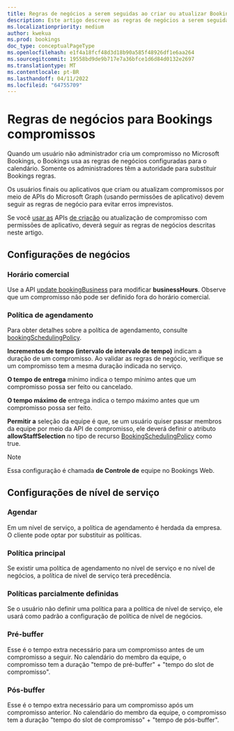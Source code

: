 ```yaml
---
title: Regras de negócios a serem seguidas ao criar ou atualizar Bookings compromissos usando o Microsoft Graph
description: Este artigo descreve as regras de negócios a serem seguidas ao usar as APIs de criação ou atualização Bookings compromissos no Microsoft Graph.
ms.localizationpriority: medium
author: kwekua
ms.prod: bookings
doc_type: conceptualPageType
ms.openlocfilehash: e1f4a18fcf48d3d18b90a585f48926df1e6aa264
ms.sourcegitcommit: 19558bd9de9b717e7a36bfce1d6d84d0132e2697
ms.translationtype: MT
ms.contentlocale: pt-BR
ms.lasthandoff: 04/11/2022
ms.locfileid: "64755709"
---
```

# <a name="business-rules-for-bookings-appointments"></a>Regras de negócios para Bookings compromissos

Quando um usuário não administrador cria um compromisso no Microsoft Bookings, o Bookings usa as regras de negócios configuradas para o calendário. Somente os administradores têm a autoridade para substituir Bookings regras.

Os usuários finais ou aplicativos que criam ou atualizam compromissos por meio de APIs do Microsoft Graph (usando permissões de aplicativo) devem seguir as regras de negócio para evitar erros imprevistos.

Se você [usar as](/graph/api/bookingbusiness-post-appointments) APIs [de criação](/graph/api/bookingappointment-update) ou atualização de compromisso com permissões de aplicativo, deverá seguir as regras de negócios descritas neste artigo.

## <a name="business-settings"></a>Configurações de negócios

### <a name="business-hours"></a>Horário comercial

Use a API [update bookingBusiness](/graph/api/bookingbusiness-update?view=graph-rest-beta&tabs=http) para modificar **businessHours**. Observe que um compromisso não pode ser definido fora do horário comercial.

### <a name="scheduling-policy"></a>Política de agendamento

Para obter detalhes sobre a política de agendamento, consulte [bookingSchedulingPolicy](/graph/api/resources/bookingschedulingpolicy).

**Incrementos de tempo (intervalo de intervalo de tempo)** indicam a duração de um compromisso. Ao validar as regras de negócio, verifique se um compromisso tem a mesma duração indicada no serviço.

**O tempo de entrega** mínimo indica o tempo mínimo antes que um compromisso possa ser feito ou cancelado.

**O tempo máximo de** entrega indica o tempo máximo antes que um compromisso possa ser feito.  

**Permitir a** seleção da equipe é que, se um usuário quiser passar membros da equipe por meio da API de compromisso, ele deverá definir o atributo **allowStaffSelection** no tipo de recurso [BookingSchedulingPolicy](/graph/api/resources/bookingschedulingpolicy) como true.

> [!NOTE]
> Essa configuração é chamada **de Controle de** equipe no Bookings Web.

## <a name="service-level-settings"></a>Configurações de nível de serviço

### <a name="scheduling"></a>Agendar

Em um nível de serviço, a política de agendamento é herdada da empresa. O cliente pode optar por substituir as políticas.

### <a name="main-policy"></a>Política principal  

Se existir uma política de agendamento no nível de serviço e no nível de negócios, a política de nível de serviço terá precedência.

### <a name="partially-set-policies"></a>Políticas parcialmente definidas

Se o usuário não definir uma política para a política de nível de serviço, ele usará como padrão a configuração de política de nível de negócios.

### <a name="pre-buffer"></a>Pré-buffer

Esse é o tempo extra necessário para um compromisso antes de um compromisso a seguir. No calendário do membro da equipe, o compromisso tem a duração "tempo de pré-buffer" + "tempo do slot de compromisso".

### <a name="post-buffer"></a>Pós-buffer

Esse é o tempo extra necessário para um compromisso após um compromisso anterior. No calendário do membro da equipe, o compromisso tem a duração "tempo do slot de compromisso" + "tempo de pós-buffer".

